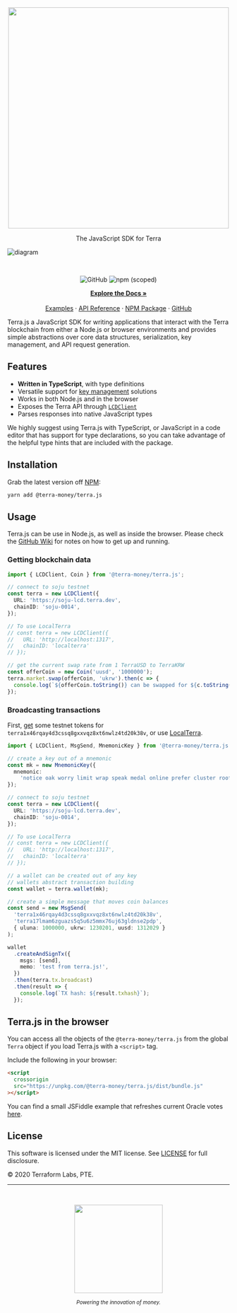 <p>&nbsp;</p>
<p align="center">
<img src="https://raw.githubusercontent.com/terra-project/terra.js/master/img/terrajs.svg" width=500>
</p>

<p align="center">
The JavaScript SDK for Terra
</p>

![diagram](https://raw.githubusercontent.com/terra-project/terra.js/master/img/terrajs-diagram.png)

<br/>

<p align="center">
  <img alt="GitHub" src="https://img.shields.io/github/license/terra-project/terra.js">
  <img alt="npm (scoped)" src="https://img.shields.io/npm/v/@terra-money/terra.js">
</p>

<p align="center">
  <a href="https://github.com/terra-project/terra.js/wiki"><strong>Explore the Docs »</strong></a>
  <br />
  <br/>
  <a href="https://github.com/terra-project/terra.js/wiki">Examples</a>
  ·
  <a href="https://terra-project.github.io/terra.js/">API Reference</a>
  ·
  <a href="https://www.npmjs.com/package/@terra-money/terra.js">NPM Package</a>
  ·
  <a href="https://github.com/terra-project/terra.js">GitHub</a>
</p>

Terra.js a JavaScript SDK for writing applications that interact with the Terra blockchain from either a Node.js or browser environments and provides simple abstractions over core data structures, serialization, key management, and API request generation.

## Features

- **Written in TypeScript**, with type definitions
- Versatile support for [key management](https://github.com/terra-project/terra.js/wiki/Keys) solutions
- Works in both Node.js and in the browser
- Exposes the Terra API through [`LCDClient`](https://github.com/terra-project/terra.js/wiki/Querying)
- Parses responses into native JavaScript types

We highly suggest using Terra.js with TypeScript, or JavaScript in a code editor that has support for type declarations, so you can take advantage of the helpful type hints that are included with the package.

## Installation

Grab the latest version off [NPM](https://www.npmjs.com/package/@terra-money/terra.js):

```sh
yarn add @terra-money/terra.js
```

## Usage

Terra.js can be use in Node.js, as well as inside the browser. Please check the [GitHub Wiki](https://github.com/terra-project/terra.js/wiki) for notes on how to get up and running.

### Getting blockchain data

```ts
import { LCDClient, Coin } from '@terra-money/terra.js';

// connect to soju testnet
const terra = new LCDClient({
  URL: 'https://soju-lcd.terra.dev',
  chainID: 'soju-0014',
});

// To use LocalTerra
// const terra = new LCDClient({
//   URL: 'http://localhost:1317',
//   chainID: 'localterra'
// });

// get the current swap rate from 1 TerraUSD to TerraKRW
const offerCoin = new Coin('uusd', '1000000');
terra.market.swap(offerCoin, 'ukrw').then(c => {
  console.log(`${offerCoin.toString()} can be swapped for ${c.toString()}`);
});
```

### Broadcasting transactions

First, [get](https://faucet.terra.money/) some testnet tokens for `terra1x46rqay4d3cssq8gxxvqz8xt6nwlz4td20k38v`, or use [LocalTerra](https://www.github.com/terra-project/LocalTerra).

```ts
import { LCDClient, MsgSend, MnemonicKey } from '@terra-money/terra.js';

// create a key out of a mnemonic
const mk = new MnemonicKey({
  mnemonic:
    'notice oak worry limit wrap speak medal online prefer cluster roof addict wrist behave treat actual wasp year salad speed social layer crew genius',
});

// connect to soju testnet
const terra = new LCDClient({
  URL: 'https://soju-lcd.terra.dev',
  chainID: 'soju-0014',
});

// To use LocalTerra
// const terra = new LCDClient({
//   URL: 'http://localhost:1317',
//   chainID: 'localterra'
// });

// a wallet can be created out of any key
// wallets abstract transaction building
const wallet = terra.wallet(mk);

// create a simple message that moves coin balances
const send = new MsgSend(
  'terra1x46rqay4d3cssq8gxxvqz8xt6nwlz4td20k38v',
  'terra17lmam6zguazs5q5u6z5mmx76uj63gldnse2pdp',
  { uluna: 1000000, ukrw: 1230201, uusd: 1312029 }
);

wallet
  .createAndSignTx({
    msgs: [send],
    memo: 'test from terra.js!',
  })
  .then(terra.tx.broadcast)
  .then(result => {
    console.log(`TX hash: ${result.txhash}`);
  });
```

## Terra.js in the browser

You can access all the objects of the `@terra-money/terra.js` from the global `Terra` object if you load Terra.js with a `<script>` tag.

Include the following in your browser:

```html
<script
  crossorigin
  src="https://unpkg.com/@terra-money/terra.js/dist/bundle.js"
></script>
```

You can find a small JSFiddle example that refreshes current Oracle votes [here](https://jsfiddle.net/tLm1b527/1/).

## License

This software is licensed under the MIT license. See [LICENSE](./LICENSE) for full disclosure.

© 2020 Terraform Labs, PTE.

<hr/>

<p>&nbsp;</p>
<p align="center">
    <a href="https://terra.money/"><img src="http://terra.money/logos/terra_logo.svg" align="center" width=200/></a>
</p>
<div align="center">
  <sub><em>Powering the innovation of money.</em></sub>
</div>
